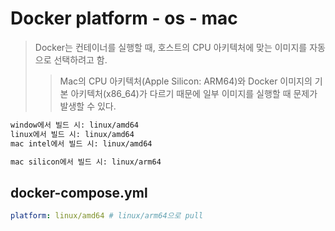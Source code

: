 # Docker platform - os - mac

> Docker는 컨테이너를 실행할 때, 호스트의 CPU 아키텍처에 맞는 이미지를 자동으로 선택하려고 함.
>
> > Mac의 CPU 아키텍처(Apple Silicon: ARM64)와 Docker 이미지의 기본 아키텍처(x86_64)가 다르기 때문에 일부 이미지를 실행할 때 문제가 발생할 수 있다.

```txt
window에서 빌드 시: linux/amd64
linux에서 빌드 시: linux/amd64
mac intel에서 빌드 시: linux/amd64

mac silicon에서 빌드 시: linux/arm64
```

## docker-compose.yml

```yaml
platform: linux/amd64 # linux/arm64으로 pull
```
